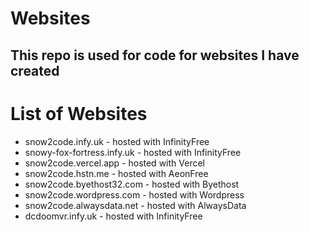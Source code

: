 # Websites
## This repo is used for code for websites I have created


# List of Websites
* snow2code.infy.uk - hosted with InfinityFree
* snowy-fox-fortress.infy.uk - hosted with InfinityFree
* snow2code.vercel.app - hosted with Vercel
* snow2code.hstn.me - hosted with AeonFree
* snow2code.byethost32.com - hosted with Byethost
* snow2code.wordpress.com - hosted with Wordpress
* snow2code.alwaysdata.net - hosted with AlwaysData
* dcdoomvr.infy.uk - hosted with InfinityFree
